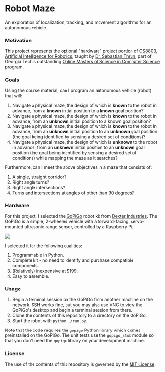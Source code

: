 # Robot Maze

An exploration of localization, tracking, and movement algorithms for an autonomous vehicle.

### Motivation

This project represents the optional "hardware" project portion of [CS8803, Artificial Intelligence for Robotics](http://www.omscs.gatech.edu/cs-8803-artificial-intelligence-robotics/), taught by [Dr. Sebastian Thrun](https://en.wikipedia.org/wiki/Sebastian_Thrun), part of Georgia Tech's outstanding [Online Masters of Science in Computer Science](http://www.omscs.gatech.edu/) program.

### Goals

Using the course material, can I program an autonomous vehicle (robot) that will:

 1. Navigate a physical maze, the design of which is **known** to the robot in advance, from a **known** initial position to a **known** goal position?
 1. Navigate a physical maze, the design of which is **known** to the robot in advance, from an **unknown** initial position to a known goal position?
 1. Navigate a physical maze, the design of which is **known** to the robot in advance, from an **unknown** initial position to an **unknown** goal position (the goal being identified by sensing a desired set of conditions)?
 1. Navigate a physical maze, the design of which is **unknown** to the robot in advance, from an **unknown** initial position to an **unknown** goal position (the goal being identified by sensing a desired set of conditions) while mapping the maze as it searches?
 
Furthermore, can I meet the above objectives in a maze that consists of:

 1. A single, straight corridor?
 1. Right angle turns?
 1. Right angle intersections?
 1. Turns and intersections at angles of other than 90 degrees?

### Hardware

For this project, I selected the [GoPiGo](http://www.dexterindustries.com/gopigo/) robot kit from [Dexter Industries](http://www.dexterindustries.com/).  The GoPiGo is a simple, 2-wheeled vehicle with a forward-facing, servo-mounted ultrasonic range sensor, controlled by a Raspberry Pi.

![](gopigo.jpg)

I selected it for the following qualities:

 1. Programmable in Python.
 1. Complete kit - no need to identify and purchase compatible components.
 1. (Relatively) inexpensive at $199.
 1. Easy to assemble.

### Usage

 1. Begin a terminal session on the GoPiGo from another machine on the network.  SSH works fine, but you may also use VNC to view the GoPiGo's desktop and begin a terminal session from there.
 1. Clone the contents of this repository to a directory on the GoPiGo.
 1. Start the robot with `python ./run.py`.

Note that the code requires the `gopigo` Python library which comes preinstalled on the GoPiGo.  The unit tests use the `gopigo_stub` module so that you don't need the `gopigo` library on your development machine.

### License

The use of the contents of this repository is governed by the [MIT License](https://github.com/mattskone/robot_maze/blob/develop/LICENSE).
